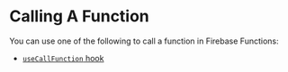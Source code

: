 # Calling A Function

You can use one of the following to call a function in Firebase Functions:

 - [`useCallFunction` hook](../hooks/useCallFunction.md)